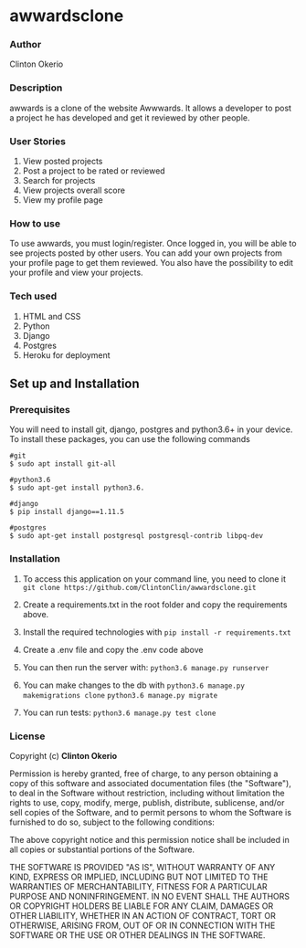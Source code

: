 # awwardsclone

###  Author
Clinton Okerio

### Description
awwards is a clone of the website Awwwards. It allows a developer to post a project he has developed and get it reviewed by other people.

### User Stories
1. View posted projects
2. Post a project to be rated or reviewed
3. Search for projects
4. View projects overall score
5. View my profile page

### How to use
To use awwards, you must login/register. Once logged in, you will be able to see projects posted by other users.
You can add your own projects from your profile page to get them reviewed.
You also have the possibility to edit your profile and view your projects.


### Tech used
1. HTML and CSS
2. Python
3. Django
1. Postgres
1. Heroku for deployment

## Set up and Installation
### Prerequisites
You will need to install git, django, postgres and python3.6+  in your device.
To install these packages, you can use the following commands
```
#git
$ sudo apt install git-all

#python3.6
$ sudo apt-get install python3.6.

#django
$ pip install django==1.11.5

#postgres
$ sudo apt-get install postgresql postgresql-contrib libpq-dev
```

### Installation
1. To access this application on your command line, you need to clone it
`git clone https://github.com/ClintonClin/awwardsclone.git`

2. Create a requirements.txt in the root folder and copy the requirements above.

3. Install the required technologies with
`pip install -r requirements.txt`

4. Create a .env file and copy the .env code above

5. You can then run the server with:
`python3.6 manage.py runserver`

6. You can make changes to the db with
`python3.6 manage.py makemigrations clone`
`python3.6 manage.py migrate`

7. You can run tests:
`python3.6 manage.py test clone`

### License
Copyright (c) **Clinton Okerio**

Permission is hereby granted, free of charge, to any person obtaining a copy of this software and associated documentation files (the "Software"), to deal in the Software without restriction, including without limitation the rights to use, copy, modify, merge, publish, distribute, sublicense, and/or sell copies of the Software, and to permit persons to whom the Software is furnished to do so, subject to the following conditions:

The above copyright notice and this permission notice shall be included in all copies or substantial portions of the Software.

THE SOFTWARE IS PROVIDED "AS IS", WITHOUT WARRANTY OF ANY KIND, EXPRESS OR IMPLIED, INCLUDING BUT NOT LIMITED TO THE WARRANTIES OF MERCHANTABILITY, FITNESS FOR A PARTICULAR PURPOSE AND NONINFRINGEMENT. IN NO EVENT SHALL THE AUTHORS OR COPYRIGHT HOLDERS BE LIABLE FOR ANY CLAIM, DAMAGES OR OTHER LIABILITY, WHETHER IN AN ACTION OF CONTRACT, TORT OR OTHERWISE, ARISING FROM, OUT OF OR IN CONNECTION WITH THE SOFTWARE OR THE USE OR OTHER DEALINGS IN THE SOFTWARE.
 